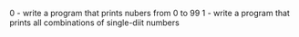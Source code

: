 0 - write a program that prints nubers from 0 to 99
1 - write a program that prints all combinations of single-diit numbers
